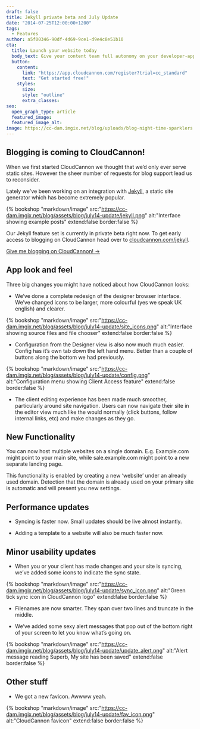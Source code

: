 ```yaml
---
draft: false
title: Jekyll private beta and July Update
date: "2014-07-25T12:00:00+1200"
tags:
  - Features
author: a5f00346-90df-4d69-9ce1-d9e4c8e51b10
cta:
  title: Launch your website today
  body_text: Give your content team full autonomy on your developer-approved tech stack with CloudCannon.
  button:
    content: 
      link: "https://app.cloudcannon.com/register?trial=cc_standard"
      text: "Get started free!"
    styles:
      size:
      style: "outline"
      extra_classes:
seo:
  open_graph_type: article
  featured_image:
  featured_image_alt:
image: https://cc-dam.imgix.net/blog/uploads/blog-night-time-sparklers.jpg
---
```

## Blogging is coming to CloudCannon\!

When we first started CloudCannon we thought that we’d only ever serve static sites. However the sheer number of requests for blog support lead us to reconsider.

Lately we've been working on an integration with [Jekyll](http://jekyllrb.com), a static site generator which has become extremely popular.

{% bookshop "markdown/image" src:"https://cc-dam.imgix.net/blog/assets/blog/july14-update/jekyll.png" alt:"Interface showing example posts" extend:false border:false %}

Our Jekyll feature set is currently in private beta right now. To get early access to blogging on CloudCannon head over to [cloudcannon.com/jekyll](/jekyll).

<div><a class="btn" href="/jekyll">Give me blogging on CloudCannon! &rarr;</a></div>

## App look and feel

Three big changes you might have noticed about how CloudCannon looks:

* We’ve done a complete redesign of the designer browser interface. We’ve changed icons to be larger, more colourful (yes we speak UK english) and clearer.

{% bookshop "markdown/image" src:"https://cc-dam.imgix.net/blog/assets/blog/july14-update/site_icons.png" alt:"Interface showing source files and file chooser" extend:false border:false %}

* Configuration from the Designer view is also now much much easier. Config has it’s own tab down the left hand menu. Better than a couple of buttons along the bottom we had previously.

{% bookshop "markdown/image" src:"https://cc-dam.imgix.net/blog/assets/blog/july14-update/config.png" alt:"Configuration menu showing Client Access feature" extend:false border:false %}

* The client editing experience has been made much smoother, particularly around site navigation. Users can now navigate their site in the editor view much like the would normally (click buttons, follow internal links, etc) and make changes as they go.

## New Functionality

You can now host multiple websites on a single domain. E.g. Example.com might point to your main site, while sale.example.com might point to a new separate landing page.

This functionality is enabled by creating a new ‘website’ under an already used domain. Detection that the domain is already used on your primary site is automatic and will present you new settings.

## Performance updates

* Syncing is faster now. Small updates should be live almost instantly.

* Adding a template to a website will also be much faster now.

## Minor usability updates

* When you or your client has made changes and your site is syncing, we’ve added some icons to indicate the sync state.

{% bookshop "markdown/image" src:"https://cc-dam.imgix.net/blog/assets/blog/july14-update/sync_icon.png" alt:"Green tick sync icon in CloudCannon logo" extend:false border:false %}

* Filenames are now smarter. They span over two lines and truncate in the middle.

* We’ve added some sexy alert messages that pop out of the bottom right of your screen to let you know what’s going on.

{% bookshop "markdown/image" src:"https://cc-dam.imgix.net/blog/assets/blog/july14-update/update_alert.png" alt:"Alert message reading Superb, My site has been saved" extend:false border:false %}

## Other stuff

* We got a new favicon. Awwww yeah.

{% bookshop "markdown/image" src:"https://cc-dam.imgix.net/blog/assets/blog/july14-update/fav_icon.png" alt:"CloudCannon favicon" extend:false border:false %}
